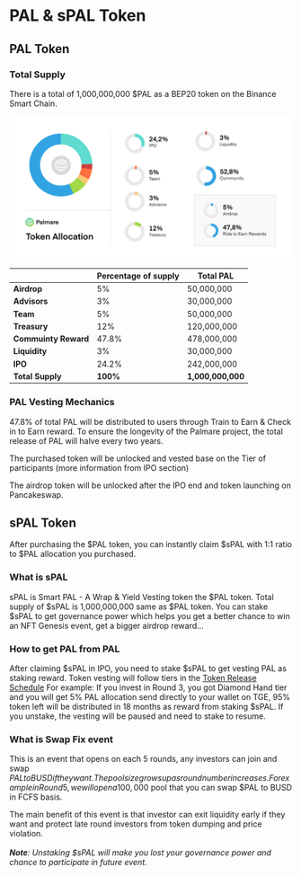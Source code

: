 # PAL & sPAL Token

## **PAL Token**

### **Total** **Supply**

There is a total of 1,000,000,000 $PAL as a BEP20 token on the Binance Smart Chain.&#x20;

![](<../.gitbook/assets/Frame 2 (11).png>)

|                      | Percentage of supply | Total PAL         |
| -------------------- | -------------------- | ----------------- |
| **Airdrop**          | 5%                   | 50,000,000        |
| **Advisors**         | 3%                   | 30,000,000        |
| **Team**             | 5%                   | 50,000,000        |
| **Treasury**         | 12%                  | 120,000,000       |
| **Commuinty Reward** | 47.8%                | 478,000,000       |
| **Liquidity**        | 3%                   | 30,000,000        |
| **IPO**              | 24.2%                | 242,000,000       |
| **Total Supply**     | **100%**             | **1,000,000,000** |



### **PAL Vesting Mechanics**

47.8% of total PAL will be distributed to users through Train to Earn & Check in to Earn reward. To ensure the longevity of the Palmare project, the total release of PAL will halve every two years.

The purchased token will be unlocked and vested base on the Tier of participants (more information from IPO section)

The airdrop token will be unlocked after the IPO end and token launching on Pancakeswap.

## sPAL Token

After purchasing the $PAL token, you can instantly claim $sPAL with 1:1 ratio to $PAL allocation you purchased.&#x20;

### What is sPAL

sPAL is Smart PAL - A Wrap & Yield Vesting token the $PAL token. Total supply of $sPAL is 1,000,000,000 same as $PAL token. You can stake $sPAL to get governance power which helps you get a better chance to win an NFT Genesis event, get a bigger airdrop reward...&#x20;

### How to get PAL from PAL

After claiming $sPAL in IPO, you need to stake $sPAL to get vesting PAL as staking reward. Token vesting will follow tiers in the [Token Release Schedule](ipo-initial-phase-offering.md#token-release-schedule) For example: If you invest in Round 3, you got Diamond Hand tier and you will get 5% PAL allocation send directly to your wallet on TGE, 95% token left will be distributed in 18 months as reward from staking $sPAL. If you unstake, the vesting will be paused and need to stake to resume.

### What is Swap Fix event&#x20;

This is an event that opens on each 5 rounds, any investors can join and swap $PAL to BUSD if they want. The pool size grows up as round number increases. For example in Round 5, we will open a 100,000$ pool that you can swap $PAL to BUSD in FCFS basis.  &#x20;

The main benefit of this event is that investor can exit liquidity early if they want and protect late round investors from token dumping and price violation. \
&#x20;\
_**Note**: Unstaking $sPAL will make you lost your governance power and chance to participate in future event._&#x20;
